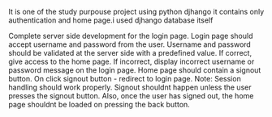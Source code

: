 It is one of the study purpouse project using python djhango it contains only authentication and home page.i used djhango database itself


Complete server side development for the login page.
Login page should accept username and password from the user.
Username and password should be validated at the server side with a predefined value.
If correct, give access to the home page.
If incorrect, display incorrect username or password message on the login page.
Home page should contain a signout button. On click signout button - redirect to login page. 
Note: Session handling should work properly. Signout shouldnt happen unless the user presses the signout button. Also, once the user has signed out, the home page shouldnt be loaded on pressing the back button. 

